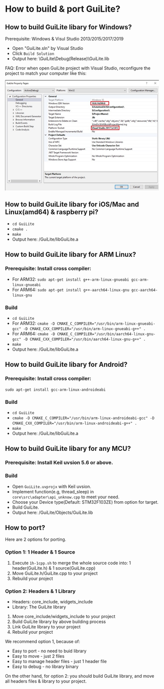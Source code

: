 # How to build & port GuiLite?
## How to build GuiLite libary for Windows?
Prerequisite: Windows & Visul Studio 2013/2015/2017/2019
- Open "GuiLite.sln" by Visual Studio
- Click `Build Solution`
- Output here: \GuiLite\Debug(Release)\GuiLite.lib

FAQ: Error when open GuiLite project with Visual Studio, reconfigure the project to match your computer like this:

![vs-configure](vs-configure.jpg)

## How to build GuiLite libary for iOS/Mac and Linux(amd64) & raspberry pi?
- `cd GuiLite`
- `cmake .`
- `make`
- Output here: /GuiLite/libGuiLite.a

## How to build GuiLite libary for ARM Linux?
### Prerequisite: Install cross compiler:
- For ARM32: `sudo apt-get install g++-arm-linux-gnueabi gcc-arm-linux-gnueabi`
- For ARM64: `sudo apt-get install g++-aarch64-linux-gnu gcc-aarch64-linux-gnu`
### Build
- `cd GuiLite`
- For ARM32: `cmake -D CMAKE_C_COMPILER="/usr/bin/arm-linux-gnueabi-gcc" -D CMAKE_CXX_COMPILER="/usr/bin/arm-linux-gnueabi-g++" .`
- For ARM64: `cmake -D CMAKE_C_COMPILER="/usr/bin/aarch64-linux-gnu-gcc" -D CMAKE_CXX_COMPILER="/usr/bin/aarch64-linux-gnu-g++" .`
- `make`
- Output here: /GuiLite/libGuiLite.a

## How to build GuiLite libary for Android?
### Prerequisite: Install cross compiler:
`sudo apt-get install gcc-arm-linux-androideabi` 
### Build
- `cd GuiLite`
- `cmake -D CMAKE_C_COMPILER="/usr/bin/arm-linux-androideabi-gcc" -D CMAKE_CXX_COMPILER="/usr/bin/arm-linux-androideabi-g++" .`
- `make`
- Output here: /GuiLite/libGuiLite.a

## How to build GuiLite libary for any MCU?
### Prerequisite: Install Keil uvsion 5.6 or above.
### Build
- Open `GuiLite.uvprojx` with Keil uvsion.
- Implement function(e.g, thread_sleep) in `core\src\adapter\api_unknow.cpp` to meet your need.
- Choose your Device type(Default: STM32F103ZE) from option for target.
- Build GuiLite.
- Output here: /GuiLite/Objects/GuiLite.lib

## How to port?
Here are 2 options for porting. 

### Option 1: 1 Header & 1 Source
1. Execute `1h-1cpp.sh` to merge the whole source code into: 1 header(GuiLite.h) & 1 source(GuiLite.cpp)
2. Move GuiLite.h/GuiLite.cpp to your project
3. Rebuild your project

### Option 2: Headers & 1 Library
- Headers: core_include, widgets_include
- Library: The GuiLite library
1. Move core_include/widgets_include to your project
2. Build GuiLite library by above building process
3. Link GuiLite library to your project
4. Rebuild your project

We recommend option 1, because of:
- Easy to port - no need to buid library
- Easy to move - just 2 files
- Easy to manage header files - just 1 header file
- Easy to debug - no library binary

On the other hand, for option 2: you should build GuiLite library, and move all headers files & library to your project.
